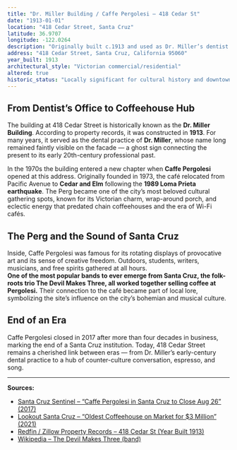 ```yaml
---
title: "Dr. Miller Building / Caffe Pergolesi – 418 Cedar St"
date: "1913-01-01"
location: "418 Cedar Street, Santa Cruz"
latitude: 36.9707
longitude: -122.0264
description: "Originally built c.1913 and used as Dr. Miller’s dentist office, later the home of Caffe Pergolesi — the iconic Santa Cruz coffee-house where The Devil Makes Three once worked."
address: "418 Cedar Street, Santa Cruz, California 95060"
year_built: 1913
architectural_style: "Victorian commercial/residential"
altered: true
historic_status: "Locally significant for cultural history and downtown Santa Cruz heritage"
---
```


## From Dentist’s Office to Coffeehouse Hub

The building at 418 Cedar Street is historically known as the **Dr. Miller Building**. According to property records, it was constructed in **1913**. For many years, it served as the dental practice of **Dr. Miller**, whose name long remained faintly visible on the facade — a ghost sign connecting the present to its early 20th-century professional past.

In the 1970s the building entered a new chapter when **Caffe Pergolesi** opened at this address. Originally founded in 1973, the café relocated from Pacific Avenue to **Cedar and Elm** following the **1989 Loma Prieta earthquake**. The Perg became one of the city’s most beloved cultural gathering spots, known for its Victorian charm, wrap-around porch, and eclectic energy that predated chain coffeehouses and the era of Wi-Fi cafés.

## The Perg and the Sound of Santa Cruz

Inside, Caffe Pergolesi was famous for its rotating displays of provocative art and its sense of creative freedom. Outdoors, students, writers, musicians, and free spirits gathered at all hours.  
**One of the most popular bands to ever emerge from Santa Cruz, the folk-roots trio The Devil Makes Three, all worked together selling coffee at Pergolesi.** Their connection to the café became part of local lore, symbolizing the site’s influence on the city’s bohemian and musical culture.

## End of an Era

Caffe Pergolesi closed in 2017 after more than four decades in business, marking the end of a Santa Cruz institution. Today, 418 Cedar Street remains a cherished link between eras — from Dr. Miller’s early-century dental practice to a hub of counter-culture conversation, espresso, and song.

---

**Sources:**

- [Santa Cruz Sentinel – “Caffe Pergolesi in Santa Cruz to Close Aug 26” (2017)](https://www.santacruzsentinel.com/2017/08/11/caffe-pergolesi-in-santa-cruz-to-close-aug-26/)
- [Lookout Santa Cruz – “Oldest Coffeehouse on Market for $3 Million” (2021)](https://lookout.co/santa-cruz-oldest-coffeehouse-caffe-pergolesi-on-market-for-3-million/story/)
- [Redfin / Zillow Property Records – 418 Cedar St (Year Built 1913)](https://www.redfin.com/CA/Santa-Cruz/418A-Cedar-St-95060/home/2154826)
- [Wikipedia – The Devil Makes Three (band)](https://en.wikipedia.org/wiki/The_Devil_Makes_Three_%28band%29)
